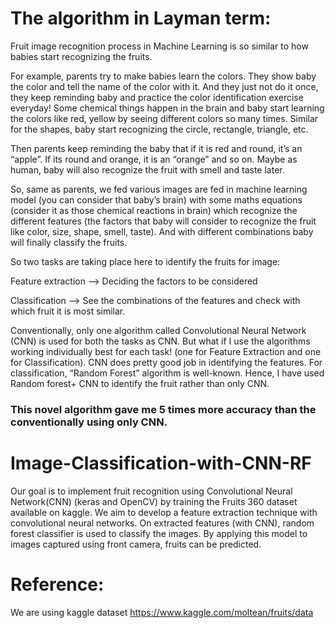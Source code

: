 # The algorithm in Layman term:

Fruit image recognition process in Machine Learning is so similar to how babies start recognizing the fruits. 

For example, parents try to make babies learn the colors. They show baby the color and tell the name of the color with it. And they just not do it once, they keep reminding baby and practice the color identification exercise everyday! Some chemical things happen in the brain and baby start learning the colors like red, yellow by seeing different colors so many times. Similar for the shapes, baby start recognizing the circle, rectangle, triangle, etc. 

Then parents keep reminding the baby that if it is red and round, it’s an “apple”. If its round and orange, it is an “orange” and so on. Maybe as human, baby will also recognize the fruit with smell and taste later.

So, same as parents, we fed various images are fed in machine learning model (you can consider that baby’s brain) with some maths equations (consider it as those chemical reactions in brain) which recognize the different features (the factors that baby will consider to recognize the fruit like color, size, shape, smell, taste). And with different combinations baby will finally classify the fruits.

So two tasks are taking place here to identify the fruits for image:

Feature extraction --> Deciding the factors to be considered

Classification --> See the combinations of the features and check with which fruit it is most similar.

Conventionally, only one algorithm called Convolutional Neural Network (CNN) is used for both the tasks as CNN. But what if I use the algorithms working individually best for each task! (one for Feature Extraction and one for Classification).  CNN does pretty good job in identifying the features. For classification, “Random Forest” algorithm is well-known. Hence, I have used Random forest+ CNN to identify the fruit rather than only CNN. 

### This novel algorithm gave me 5 times more accuracy than the conventionally using only CNN.




# Image-Classification-with-CNN-RF

Our goal is to implement fruit recognition using Convolutional Neural Network(CNN) (keras and OpenCV) by training the Fruits 360 dataset available on kaggle. We aim to develop a feature extraction technique with convolutional neural networks. On extracted features (with CNN), random forest classifier is used to classify the images. By applying this model to images captured using front camera, fruits can be predicted. 

# Reference:
We are using kaggle dataset https://www.kaggle.com/moltean/fruits/data
